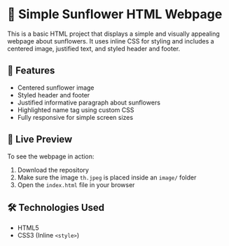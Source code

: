 # 🌻 Simple Sunflower HTML Webpage

This is a basic HTML project that displays a simple and visually appealing webpage about sunflowers. It uses inline CSS for styling and includes a centered image, justified text, and styled header and footer.

## 📌 Features

- Centered sunflower image
- Styled header and footer
- Justified informative paragraph about sunflowers
- Highlighted name tag using custom CSS
- Fully responsive for simple screen sizes

## 🌼 Live Preview

To see the webpage in action:
1. Download the repository
2. Make sure the image `th.jpeg` is placed inside an `image/` folder
3. Open the `index.html` file in your browser

## 🛠️ Technologies Used

- HTML5
- CSS3 (Inline `<style>`)

